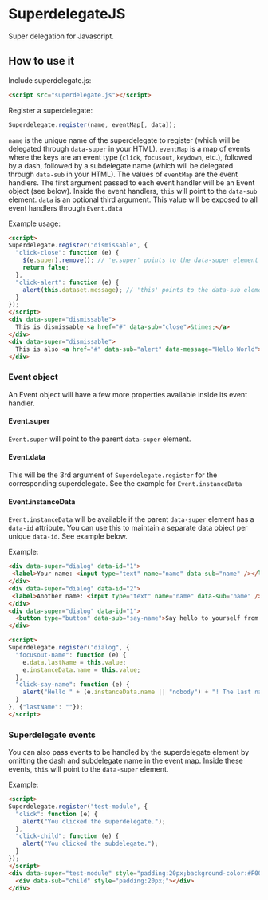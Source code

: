 # SuperdelegateJS
Super delegation for Javascript.

## How to use it
Include superdelegate.js:
```html
<script src="superdelegate.js"></script>
```
Register a superdelegate:
```javascript
Superdelegate.register(name, eventMap[, data]);
```
`name` is the unique name of the superdelegate to register (which will be delegated through `data-super` in your HTML). `eventMap` is a map of events where the keys are an event type (`click`, `focusout`, `keydown`, etc.), followed by a dash, followed by a subdelegate name (which will be delegated through `data-sub` in your HTML). The values of `eventMap` are the event handlers. The first argument passed to each event handler will be an Event object (see below). Inside the event handlers, `this` will point to the `data-sub` element. `data` is an optional third argument. This value will be exposed to all event handlers through `Event.data`

Example usage:
```html
<script>
Superdelegate.register("dismissable", {
  "click-close": function (e) {
    $(e.super).remove(); // 'e.super' points to the data-super element
    return false;
  },
  "click-alert": function (e) {
    alert(this.dataset.message); // 'this' points to the data-sub element
  }
});
</script>
<div data-super="dismissable">
  This is dismissable <a href="#" data-sub="close">&times;</a>
</div>
<div data-super="dismissable">
  This is also <a href="#" data-sub="alert" data-message="Hello World"><strong>dismissable</strong></a>. <a href="#" data-sub="close">Close</a>
</div>
```

### Event object
An Event object will have a few more properties available inside its event handler.

#### Event.super

`Event.super` will point to the parent `data-super` element.

#### Event.data
This will be the 3rd argument of `Superdelegate.register` for the corresponding superdelegate. See the example for `Event.instanceData`

#### Event.instanceData
`Event.instanceData` will be available if the parent `data-super` element has a `data-id` attribute. You can use this to maintain a separate data object per unique `data-id`. See example below.

Example:
```html
<div data-super="dialog" data-id="1">
 <label>Your name: <input type="text" name="name" data-sub="name" /></label> <button type="button" data-sub="say-name">Say hello</button>
</div>
<div data-super="dialog" data-id="2">
 <label>Another name: <input type="text" name="name" data-sub="name" /></label> <button type="button" data-sub="say-name">Say hello</button>
</div>
<div data-super="dialog" data-id="1">
  <button type="button" data-sub="say-name">Say hello to yourself from somewhere else</button>
</div>

<script>
Superdelegate.register("dialog", {
  "focusout-name": function (e) {
    e.data.lastName = this.value;
    e.instanceData.name = this.value; 
  },
  "click-say-name": function (e) {
    alert("Hello " + (e.instanceData.name || "nobody") + "! The last name entered was: " + e.data.lastName);
  }
}, {"lastName": ""});
</script>
```

### Superdelegate events

You can also pass events to be handled by the superdelegate element by omitting the dash and subdelegate name in the event map. Inside these events, `this` will point to the `data-super` element.

Example:
```html
<script>
Superdelegate.register("test-module", {
  "click": function (e) {
    alert("You clicked the superdelegate.");
  },
  "click-child": function (e) {
    alert("You clicked the subdelegate.");
  }
});
</script>
<div data-super="test-module" style="padding:20px;background-color:#F00;">
  <div data-sub="child" style="padding:20px;"></div>
</div>
```
